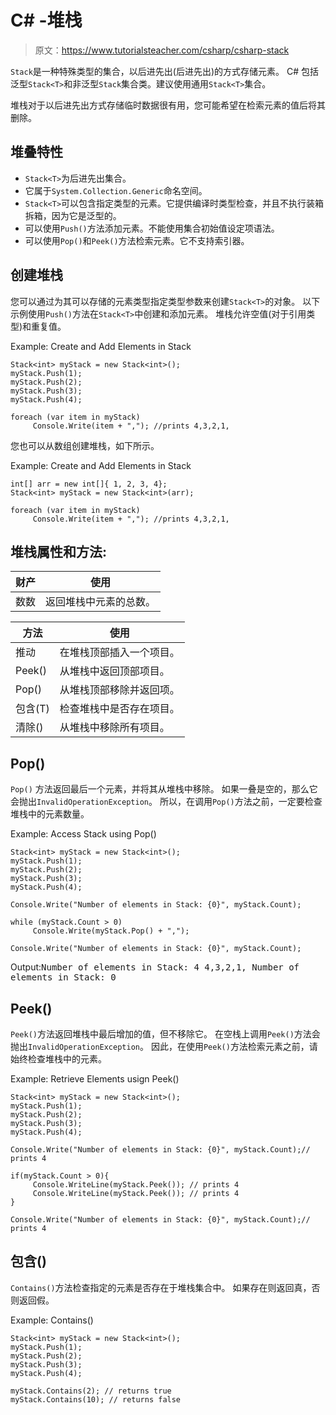 # C# -堆栈

> 原文：<https://www.tutorialsteacher.com/csharp/csharp-stack>

`Stack`是一种特殊类型的集合，以后进先出(后进先出)的方式存储元素。 C# 包括泛型`Stack<T>`和非泛型`Stack`集合类。建议使用通用`Stack<T>`集合。

堆栈对于以后进先出方式存储临时数据很有用，您可能希望在检索元素的值后将其删除。

## 堆叠<t>特性</t>

*   `Stack<T>`为后进先出集合。
*   它属于`System.Collection.Generic`命名空间。
*   `Stack<T>`可以包含指定类型的元素。它提供编译时类型检查，并且不执行装箱拆箱，因为它是泛型的。
*   可以使用`Push()`方法添加元素。不能使用集合初始值设定项语法。
*   可以使用`Pop()`和`Peek()`方法检索元素。它不支持索引器。

## 创建堆栈

您可以通过为其可以存储的元素类型指定类型参数来创建`Stack<T>`的对象。 以下示例使用`Push()`方法在`Stack<T>`中创建和添加元素。 堆栈允许空值(对于引用类型)和重复值。

Example: Create and Add Elements in Stack

```
Stack<int> myStack = new Stack<int>();
myStack.Push(1);
myStack.Push(2);
myStack.Push(3);
myStack.Push(4);

foreach (var item in myStack)
     Console.Write(item + ","); //prints 4,3,2,1, 
```

您也可以从数组创建堆栈，如下所示。

Example: Create and Add Elements in Stack

```
int[] arr = new int[]{ 1, 2, 3, 4};
Stack<int> myStack = new Stack<int>(arr);

foreach (var item in myStack)
     Console.Write(item + ","); //prints 4,3,2,1, 
```

## 堆栈<t>属性和方法:</t>

| 财产 | 使用 |
| --- | --- |
| 数数 | 返回堆栈中元素的总数。 |

| 方法 | 使用 |
| --- | --- |
| 推动 | 在堆栈顶部插入一个项目。 |
| Peek() | 从堆栈中返回顶部项目。 |
| Pop() | 从堆栈顶部移除并返回项。 |
| 包含(T) | 检查堆栈中是否存在项目。 |
| 清除() | 从堆栈中移除所有项目。 |

## Pop()

`Pop()` 方法返回最后一个元素，并将其从堆栈中移除。 如果一叠是空的，那么它会抛出`InvalidOperationException`。 所以，在调用`Pop()`方法之前，一定要检查堆栈中的元素数量。

Example: Access Stack using Pop()

```
Stack<int> myStack = new Stack<int>();
myStack.Push(1);
myStack.Push(2);
myStack.Push(3);
myStack.Push(4);

Console.Write("Number of elements in Stack: {0}", myStack.Count);

while (myStack.Count > 0)
     Console.Write(myStack.Pop() + ",");

Console.Write("Number of elements in Stack: {0}", myStack.Count); 
```

Output:<samp>Number of elements in Stack: 4
4,3,2,1,
Number of elements in Stack: 0</samp>

## Peek()

`Peek()`方法返回堆栈中最后增加的值，但不移除它。 在空栈上调用`Peek()`方法会抛出`InvalidOperationException`。 因此，在使用`Peek()`方法检索元素之前，请始终检查堆栈中的元素。

Example: Retrieve Elements usign Peek()

```
Stack<int> myStack = new Stack<int>();
myStack.Push(1);
myStack.Push(2);
myStack.Push(3);
myStack.Push(4);

Console.Write("Number of elements in Stack: {0}", myStack.Count);// prints 4

if(myStack.Count > 0){
     Console.WriteLine(myStack.Peek()); // prints 4
     Console.WriteLine(myStack.Peek()); // prints 4
}

Console.Write("Number of elements in Stack: {0}", myStack.Count);// prints 4 
```

## 包含()

`Contains()`方法检查指定的元素是否存在于堆栈集合中。 如果存在则返回真，否则返回假。

Example: Contains()

```
Stack<int> myStack = new Stack<int>();
myStack.Push(1);
myStack.Push(2);
myStack.Push(3);
myStack.Push(4);

myStack.Contains(2); // returns true
myStack.Contains(10); // returns false 
```